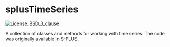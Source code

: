 # splusTimeSeries

[![License: BSD_3_clause](https://img.shields.io/badge/license-BSD_3-blue.svg)](https://cran.r-project.org/web/licenses/BSD_3_clause)

A collection of classes and methods for working with time series.
The code was originally available in S-PLUS.
